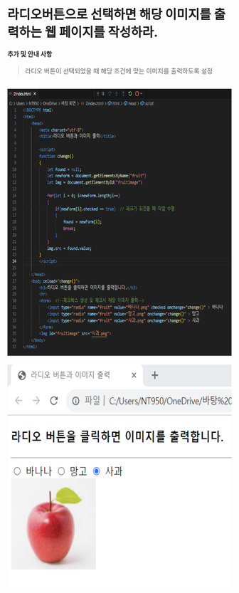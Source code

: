 # 라디오버튼으로 선택하면 해당 이미지를 출력하는 웹 페이지를 작성하라.

 #### 추가 및 안내 사항

>  라디오 버튼이 선택되었을 때 해당 조건에 맞는 이미지를 출력하도록 설정


<br><img src="1.png" width="1000" height="600" title="px(픽셀) 크기 설정" alt="1번 이미지"></img><br/>
<br><img src="2.png" width="1000" height="500" title="px(픽셀) 크기 설정" alt="1번 이미지"></img><br/>
